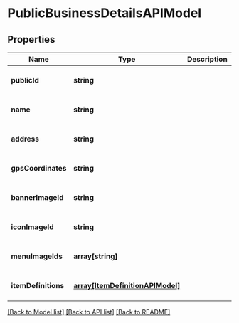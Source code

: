# PublicBusinessDetailsAPIModel

## Properties
Name | Type | Description | Notes
------------ | ------------- | ------------- | -------------
**publicId** | **string** |  | [optional] [default to null]
**name** | **string** |  | [optional] [default to null]
**address** | **string** |  | [optional] [default to null]
**gpsCoordinates** | **string** |  | [optional] [default to null]
**bannerImageId** | **string** |  | [optional] [default to null]
**iconImageId** | **string** |  | [optional] [default to null]
**menuImageIds** | **array[string]** |  | [optional] [default to null]
**itemDefinitions** | [**array[ItemDefinitionAPIModel]**](ItemDefinitionAPIModel.md) |  | [optional] [default to null]

[[Back to Model list]](../README.md#documentation-for-models) [[Back to API list]](../README.md#documentation-for-api-endpoints) [[Back to README]](../README.md)


